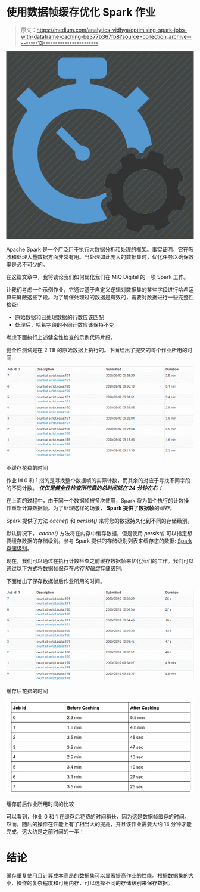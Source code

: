 # 使用数据帧缓存优化 Spark 作业

> 原文：<https://medium.com/analytics-vidhya/optimising-spark-jobs-with-dataframe-caching-be377b367fb8?source=collection_archive---------13----------------------->

![](img/29c61b0f100920e48c40ecf7801062dc.png)

Apache Spark 是一个广泛用于执行大数据分析和处理的框架。事实证明，它在吸收和处理大量数据方面非常有用。当处理如此庞大的数据集时，优化任务以确保效率是必不可少的。

在这篇文章中，我将谈论我们如何优化我们在 MiQ Digital 的一项 Spark 工作。

让我们考虑一个示例作业，它通过基于自定义逻辑对数据集的某些字段进行哈希运算来屏蔽这些字段。为了确保处理过的数据是有效的，需要对数据进行一些完整性检查:

*   原始数据和已处理数据的行数应该匹配
*   处理后，哈希字段的不同计数应该保持不变

考虑下面执行上述健全性检查的示例代码片段。

健全性测试是在 2 TB 的原始数据上执行的。下面给出了提交的每个作业所用的时间:

![](img/8a04cc9aace26bb19f21799d57d2e4b1.png)

不缓存花费的时间

作业 Id 0 和 1 指的是寻找整个数据帧的实际计数，而其余的对应于寻找不同字段的不同计数。 ***仅仅是健全性检查所花费的总时间就在 24 分钟左右！***

在上面的过程中，由于同一个数据帧被多次使用，Spark 将为每个执行的计数操作重新计算数据帧。为了处理这样的场景， **Spark 提供了数据帧**的*缓存*。

Spark 提供了方法 *cache()* 和 *persist()* 来将您的数据持久化到不同的存储级别。

默认情况下， *cache()* 方法将在内存中缓存数据，但是使用 *persist()* 可以指定想要缓存数据的存储级别。参考 Spark 提供的存储级别列表来缓存您的数据: [Spark 存储级别](https://spark.apache.org/docs/2.4.3/rdd-programming-guide.html#which-storage-level-to-choose)。

现在，我们可以通过在执行计数检查之前缓存数据帧来优化我们的工作。我们可以通过以下方式将数据帧保存在*内存和磁盘*存储级别:

下面给出了保存数据帧后作业所用的时间。

![](img/610257d5029afd28c5eac1afab1a404e.png)

缓存后花费的时间

![](img/8e2943a66f227da1d464d74aec19ef21.png)

缓存前后作业所用时间的比较

可以看到，作业 0 和 1 在缓存后花费的时间稍长，因为这是数据帧缓存的时间。然而，随后的操作在性能上有了相当大的提高，并且该作业需要大约 13 分钟才能完成，这大约是之前时间的一半！

# 结论

缓存重复使用且计算成本高昂的数据集可以显著提高作业的性能。根据数据集的大小、操作的复杂程度和可用内存，可以选择不同的存储级别来保存数据。
